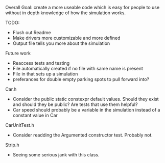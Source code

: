 Overall Goal: create a more useable code which is easy for people to use without in depth knowledge of how the simulation works.

TODO:
- Flush out Readme
- Make drivers more customizable and more defined
- Output file tells you more about the simulation




Future work
- Reaccess tests and testing
- File automatically created if no file with same name is present
- File in that sets up a simulation
- preferances for double empty parking spots to pull forward into?


Car.h
- Consider the public static constexpr default values. Should they exist and should they be public? Are tests that use them helpful?
- Car speed should probably be a variable in the simulation instead of a constant value in Car

CarUnitTest.h
- Consider readding the Argumented constructor test. Probably not.

Strip.h
- Seeing some serious jank with this class.
